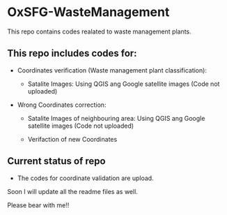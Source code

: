 # OxSFG-WasteManagement

This repo contains codes realated to waste management plants.

## This repo includes codes for:

* Coordinates verification (Waste  management plant classification):

    * Satalite Images: Using QGIS ang Google satellite images (Code not uploaded)

* Wrong Coordinates correction:

    * Satalite Images of neighbouring area: Using QGIS ang Google satellite images (Code not uploaded)
    
    * Verifaction of new Coordinates


## Current status of repo

 * The codes for coordinate validation are upload.

Soon I will update all the readme files as well.


Please bear with me!!

